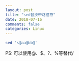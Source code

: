```yaml
---
layout: post
title: "sed替换带路径符"
date: 2018-07-16
comments: false
categories: Linux
---
```


```bash
sed 's@aa@bb@'
```
PS: 可以使用@、$、?、%等替代/
